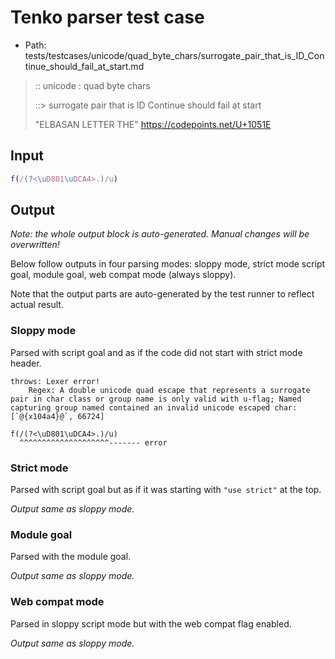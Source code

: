 # Tenko parser test case

- Path: tests/testcases/unicode/quad_byte_chars/surrogate_pair_that_is_ID_Continue_should_fail_at_start.md

> :: unicode : quad byte chars
>
> ::> surrogate pair that is ID Continue should fail at start
>
> "ELBASAN LETTER THE" https://codepoints.net/U+1051E

## Input

`````js
f(/(?<\uD801\uDCA4>.)/u)
`````

## Output

_Note: the whole output block is auto-generated. Manual changes will be overwritten!_

Below follow outputs in four parsing modes: sloppy mode, strict mode script goal, module goal, web compat mode (always sloppy).

Note that the output parts are auto-generated by the test runner to reflect actual result.

### Sloppy mode

Parsed with script goal and as if the code did not start with strict mode header.

`````
throws: Lexer error!
    Regex: A double unicode quad escape that represents a surrogate pair in char class or group name is only valid with u-flag; Named capturing group named contained an invalid unicode escaped char: [`@{x104a4}@`, 66724]

f(/(?<\uD801\uDCA4>.)/u)
  ^^^^^^^^^^^^^^^^^^^^------- error
`````

### Strict mode

Parsed with script goal but as if it was starting with `"use strict"` at the top.

_Output same as sloppy mode._

### Module goal

Parsed with the module goal.

_Output same as sloppy mode._

### Web compat mode

Parsed in sloppy script mode but with the web compat flag enabled.

_Output same as sloppy mode._
